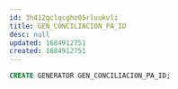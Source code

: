 ```yaml
---
id: 3h412qclqcghz05rluukvli
title: GEN_CONCILIACION_PA_ID
desc: null
updated: 1684912751
created: 1684912751
---
```



```sql
CREATE GENERATOR GEN_CONCILIACION_PA_ID;
```
